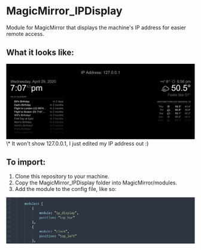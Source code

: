 # MagicMirror_IPDisplay
Module for MagicMirror that displays the machine's IP address for easier remote access.

## What it looks like: ##
<img src="images/output.png">  
\* It won't show 127.0.0.1, I just edited my IP address out :)

## To import: ##
1. Clone this repository to your machine.
2. Copy the MagicMirror_IPDisplay folder into MagicMirror/modules.
3. Add the module to the config file, like so:
<img src="images/config%20file.png">
  
  

